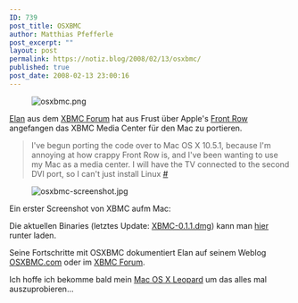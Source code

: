 ```yaml
---
ID: 739
post_title: OSXBMC
author: Matthias Pfefferle
post_excerpt: ""
layout: post
permalink: https://notiz.blog/2008/02/13/osxbmc/
published: true
post_date: 2008-02-13 23:00:16
---
```

<!-- wp:image {"align":"center"} -->
<figure class="wp-block-image aligncenter"><img src="https://notiz.blog/wp-content/uploads/2008/02/osxbmc.png" alt="osxbmc.png" /></figure>
<!-- /wp:image -->

<!-- wp:paragraph -->
<p><a href="http://www.xbmc.org/forum/member.php?u=29457">Elan</a> aus dem <a href="http://www.xbmc.org/forum/">XBMC Forum</a> hat aus Frust über Apple's <a href="http://www.apple.com/de/imac/software/frontrow.html">Front Row</a> angefangen das XBMC Media Center für den Mac zu portieren.</p>
<!-- /wp:paragraph -->

<!-- wp:quote -->
<blockquote class="wp-block-quote">
	<p>I've begun porting the code over to Mac OS X 10.5.1, because I'm annoying at how crappy Front Row is, and I've been wanting to use my Mac as a media center. I will have the TV connected to the second DVI port, so I can't just install Linux <a href="http://www.xbmc.org/forum/showthread.php?t=30074">#</a></p>
</blockquote>
<!-- /wp:quote -->

<!-- wp:image {"align":"center"} -->
<figure class="wp-block-image aligncenter"><img src="https://notiz.blog/wp-content/uploads/2008/02/osxbmc-screenshot.jpg" alt="osxbmc-screenshot.jpg" /></figure>
<!-- /wp:image -->

<!-- wp:paragraph -->
<p>Ein erster Screenshot von XBMC aufm Mac:<br/>
</p>
<!-- /wp:paragraph -->

<!-- wp:paragraph -->
<p>Die aktuellen Binaries (letztes Update: <a href="http://dn-0.com/xbmc-trac/attachment/wiki/WikiStart/XBMC-0.1.1.dmg">XBMC-0.1.1.dmg</a>) kann man <a href="http://dn-0.com/xbmc-trac/attachment/wiki/WikiStart/">hier</a> runter laden.</p>
<!-- /wp:paragraph -->

<!-- wp:paragraph -->
<p>Seine Fortschritte mit OSXBMC dokumentiert Elan auf seinem Weblog <a href="http://www.osxbmc.com/">OSXBMC.com</a> oder im <a href="http://www.xbmc.org/forum/forumdisplay.php?f=57">XBMC Forum</a>.</p>
<!-- /wp:paragraph -->

<!-- wp:paragraph -->
<p>Ich hoffe ich bekomme bald mein <a href="http://www.apple.com/de/macosx/">Mac OS X Leopard</a> um das alles mal auszuprobieren...</p>
<!-- /wp:paragraph -->